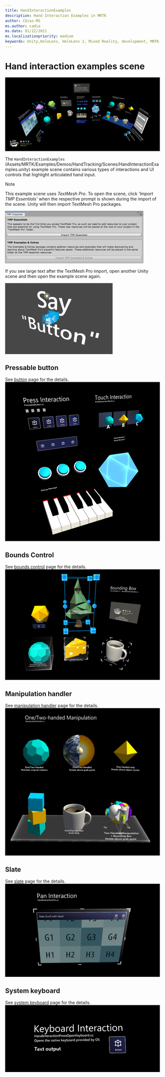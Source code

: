 ```yaml
---
title: HandInteractionExamples
description: Hand Interaction Examples in MRTK
author: CDiaz-MS
ms.author: cadia
ms.date: 01/12/2021
ms.localizationpriority: medium
keywords: Unity,HoloLens, HoloLens 2, Mixed Reality, development, MRTK, Hand Interactions, Bounds Control, Pressable Buttons,
---
```


# Hand interaction examples scene

![Hand Interaction Example Scene](../images/MRTK_Examples.png)

The `HandInteractionExamples` (Assets/MRTK/Examples/Demos/HandTracking/Scenes/HandInteractionExamples.unity) example scene contains various types of interactions and UI controls that highlight articulated hand input.

> [!NOTE]
> This example scene uses *TextMesh Pro*. To open the scene, click *'Import TMP Essentials'* when the respective prompt is shown during the import of the scene. Unity will then import TextMesh Pro packages.

<img src="../images/hand-interaction-examples/MRTK_Examples_TMP2.png" width="450" alt="TMP2">

If you see large text after the TextMesh Pro import, open another Unity scene and then open the example scene again.

<img src="../images/hand-interaction-examples/MRTK_Examples_TMP1.png" width="350" alt="TMP1">

## Pressable button

See [button](../ux-building-blocks/Button.md) page for the details.
![Hand Interaction Examples Press Touch](../images/hand-interaction-examples/MRTK_Examples_PressTouch.png)

## Bounds Control

See [bounds control](../ux-building-blocks/BoundsControl.md) page for the details.
![Hand Interaction Examples Bounding Box](../images/hand-interaction-examples/MRTK_Examples_BoundingBox.png)

## Manipulation handler

See [manipulation handler](../ux-building-blocks/ManipulationHandler.md) page for the details.
![Hand Interaction Examples Manipulation](../images/hand-interaction-examples/MRTK_Examples_Manipulation.png)

## Slate

See [slate](../ux-building-blocks/Slate.md) page for the details.
![Hand Interaction Examples Slate](../images/hand-interaction-examples/MRTK_Examples_Slate.png)

## System keyboard

See [system keyboard](../ux-building-blocks/SystemKeyboard.md) page for the details.
![Hand Interaction Examples Keyboard](../images/hand-interaction-examples/MRTK_Examples_Keyboard.png)
